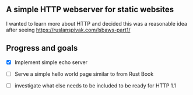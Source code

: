 ## A simple HTTP webserver for static websites

I wanted to learn more about HTTP and decided this was a reasonable idea after seeing https://ruslanspivak.com/lsbaws-part1/

## Progress and goals

* [x] Implement simple echo server
* [ ] Serve a simple hello world page similar to from Rust Book
* [ ] investigate what else needs to be included to be ready for HTTP 1.1

